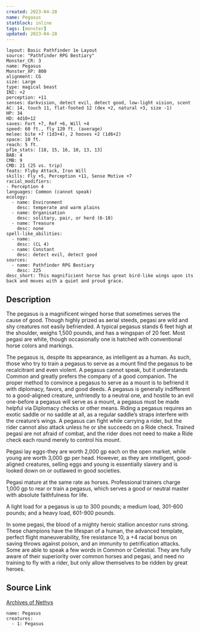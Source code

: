 ```yaml
---
created: 2023-04-28
name: Pegasus
statblock: inline
tags: [monster]
updated: 2023-04-28
---
```

```statblock
layout: Basic Pathfinder 1e Layout
source: "Pathfinder RPG Bestiary"
Monster_CR: 3
name: Pegasus
Monster_XP: 800
alignment: CG
size: Large
type: magical beast
INI: +2
perception: +11
senses: darkvision, detect evil, detect good, low-light vision, scent
AC: 14, touch 11, flat-footed 12 (dex +2, natural +3, size -1)
HP: 34
HD: 4d10+12
saves: Fort +7, Ref +6, Will +4
speed: 60 ft., fly 120 ft. (average)
melee: bite +7 (1d3+4), 2 hooves +2 (1d6+2)
space: 10 ft.
reach: 5 ft.
pf1e_stats: [18, 15, 16, 10, 13, 13]
BAB: 4
CMB: 9
CMD: 21 (25 vs. trip)
feats: Flyby Attack, Iron Will
skills: Fly +5, Perception +11, Sense Motive +7
racial_modifiers:
- Perception 4
languages: Common (cannot speak)
ecology:
  - name: Environment
    desc: temperate and warm plains
  - name: Organisation
    desc: solitary, pair, or herd (6-10)
  - name: Treasure
    desc: none
spell-like_abilities:
  - name:
    desc: (CL 4)
  - name: Constant
    desc: detect evil, detect good
sources:
  - name: Pathfinder RPG Bestiary
    desc: 225
desc_short: This magnificient horse has great bird-like wings upon its back and moves with a quiet and proud grace.
```
## Description
The pegasus is a magnificent winged horse that sometimes serves the cause of good. Though highly prized as aerial steeds, pegasi are wild and shy creatures not easily befriended. A typical pegasus stands 6 feet high at the shoulder, weighs 1,500 pounds, and has a wingspan of 20 feet. Most pegasi are white, though occasionally one is hatched with conventional horse colors and markings.

The pegasus is, despite its appearance, as intelligent as a human. As such, those who try to train a pegasus to serve as a mount find the pegasus to be recalcitrant and even violent. A pegasus cannot speak, but it understands Common and greatly prefers the company of a good companion. The proper method to convince a pegasus to serve as a mount is to befriend it with diplomacy, favors, and good deeds. A pegasus is generally indifferent to a good-aligned creature, unfriendly to a neutral one, and hostile to an evil one-before a pegasus will serve as a mount, a pegasus must be made helpful via Diplomacy checks or other means. Riding a pegasus requires an exotic saddle or no saddle at all, as a regular saddle’s straps interfere with the creature’s wings. A pegasus can fight while carrying a rider, but the rider cannot also attack unless he or she succeeds on a Ride check. Trained pegasi are not afraid of combat, and the rider does not need to make a Ride check each round merely to control his mount.

Pegasi lay eggs-they are worth 2,000 gp each on the open market, while young are worth 3,000 gp per head. However, as they are intelligent, good-aligned creatures, selling eggs and young is essentially slavery and is looked down on or outlawed in good societies.

Pegasi mature at the same rate as horses. Professional trainers charge 1,000 gp to rear or train a pegasus, which serves a good or neutral master with absolute faithfulness for life.

A light load for a pegasus is up to 300 pounds; a medium load, 301-600 pounds; and a heavy load, 601-900 pounds.

In some pegasi, the blood of a mighty heroic stallion ancestor runs strong. These champions have the lifespan of a human, the advanced template, perfect flight maneuverability, fire resistance 10, a +4 racial bonus on saving throws against poison, and an immunity to petrification attacks. Some are able to speak a few words in Common or Celestial. They are fully aware of their superiority over common horses and pegasi, and need no training to fly with a rider, but only allow themselves to be ridden by great heroes.
## Source Link
[Archives of Nethys](https://aonprd.com/MonsterDisplay.aspx?ItemName=Pegasus)
```encounter-table
name: Pegasus
creatures:
  - 1: Pegasus
```
